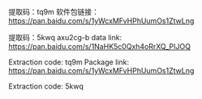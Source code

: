 提取码：tq9m
软件包链接：https://pan.baidu.com/s/1yWcxMFvHPhUumOs1ZtwLng
 
提取码：5kwq
axu2cg-b data link: https://pan.baidu.com/s/1NaHK5c0Qxh4oRrXQ_PIJOQ

Extraction code: tq9m
Package link: https://pan.baidu.com/s/1yWcxMFvHPhUumOs1ZtwLng

Extraction code: 5kwq
